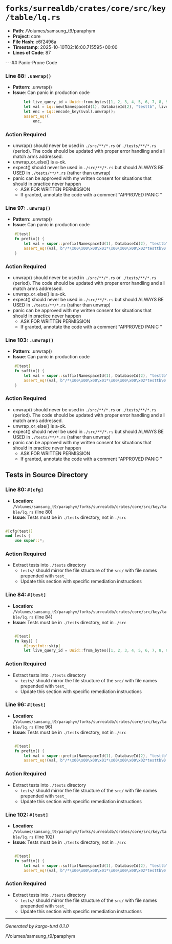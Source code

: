 # `forks/surrealdb/crates/core/src/key/table/lq.rs`

- **Path**: /Volumes/samsung_t9/paraphym
- **Project**: core
- **File Hash**: e6f2496a  
- **Timestamp**: 2025-10-10T02:16:00.715595+00:00  
- **Lines of Code**: 87

---## Panic-Prone Code


### Line 88: `.unwrap()`

- **Pattern**: .unwrap()
- **Issue**: Can panic in production code

```rust
		let live_query_id = Uuid::from_bytes([1, 2, 3, 4, 5, 6, 7, 8, 9, 10, 11, 12, 13, 14, 15, 16]);
		let val = Lq::new(NamespaceId(1), DatabaseId(2), "testtb", live_query_id);
		let enc = Lq::encode_key(&val).unwrap();
		assert_eq!(
			enc,
```

### Action Required

- unwrap() should never be used in `./src/**/*.rs` or `./tests/**/*.rs` (period). The code should be updated with proper error handling and all match arms addressed.
- unwrap_or_else() is a-ok. 
- expect() should never be used in `./src/**/*.rs` but should ALWAYS BE USED in `./tests/**/*.rs` (rather than unwrap)
- panic can be approved with my written consent for situations that should in practice never happen  
  - ASK FOR WRITTEN PERMISSION
  - If granted, annotate the code with a comment "APPROVED PANIC "


### Line 97: `.unwrap()`

- **Pattern**: .unwrap()
- **Issue**: Can panic in production code

```rust
	#[test]
	fn prefix() {
		let val = super::prefix(NamespaceId(1), DatabaseId(2), "testtb").unwrap();
		assert_eq!(val, b"/*\x00\x00\x00\x01*\x00\x00\x00\x02*testtb\0!lq\x00")
	}
```

### Action Required

- unwrap() should never be used in `./src/**/*.rs` or `./tests/**/*.rs` (period). The code should be updated with proper error handling and all match arms addressed.
- unwrap_or_else() is a-ok. 
- expect() should never be used in `./src/**/*.rs` but should ALWAYS BE USED in `./tests/**/*.rs` (rather than unwrap)
- panic can be approved with my written consent for situations that should in practice never happen  
  - ASK FOR WRITTEN PERMISSION
  - If granted, annotate the code with a comment "APPROVED PANIC "


### Line 103: `.unwrap()`

- **Pattern**: .unwrap()
- **Issue**: Can panic in production code

```rust
	#[test]
	fn suffix() {
		let val = super::suffix(NamespaceId(1), DatabaseId(2), "testtb").unwrap();
		assert_eq!(val, b"/*\x00\x00\x00\x01*\x00\x00\x00\x02*testtb\0!lq\xff\xff\xff\xff\xff\xff\xff\xff\xff\xff\xff\xff\xff\xff\xff\xff\x00")
	}
```

### Action Required

- unwrap() should never be used in `./src/**/*.rs` or `./tests/**/*.rs` (period). The code should be updated with proper error handling and all match arms addressed.
- unwrap_or_else() is a-ok. 
- expect() should never be used in `./src/**/*.rs` but should ALWAYS BE USED in `./tests/**/*.rs` (rather than unwrap)
- panic can be approved with my written consent for situations that should in practice never happen  
  - ASK FOR WRITTEN PERMISSION
  - If granted, annotate the code with a comment "APPROVED PANIC "

## Tests in Source Directory


### Line 80: `#[cfg]`

- **Location**: `/Volumes/samsung_t9/paraphym/forks/surrealdb/crates/core/src/key/table/lq.rs` (line 80)
- **Issue**: Tests must be in `./tests` directory, not in `./src`

```rust

#[cfg(test)]
mod tests {
	use super::*;

```

### Action Required

- Extract tests into `./tests` directory
  - `tests/` should mirror the file structure of the `src/` with file names prepended with `test_`
  - Update this section with specific remediation instructions
  


### Line 84: `#[test]`

- **Location**: `/Volumes/samsung_t9/paraphym/forks/surrealdb/crates/core/src/key/table/lq.rs` (line 84)
- **Issue**: Tests must be in `./tests` directory, not in `./src`

```rust

	#[test]
	fn key() {
		#[rustfmt::skip]
		let live_query_id = Uuid::from_bytes([1, 2, 3, 4, 5, 6, 7, 8, 9, 10, 11, 12, 13, 14, 15, 16]);
```

### Action Required

- Extract tests into `./tests` directory
  - `tests/` should mirror the file structure of the `src/` with file names prepended with `test_`
  - Update this section with specific remediation instructions
  


### Line 96: `#[test]`

- **Location**: `/Volumes/samsung_t9/paraphym/forks/surrealdb/crates/core/src/key/table/lq.rs` (line 96)
- **Issue**: Tests must be in `./tests` directory, not in `./src`

```rust

	#[test]
	fn prefix() {
		let val = super::prefix(NamespaceId(1), DatabaseId(2), "testtb").unwrap();
		assert_eq!(val, b"/*\x00\x00\x00\x01*\x00\x00\x00\x02*testtb\0!lq\x00")
```

### Action Required

- Extract tests into `./tests` directory
  - `tests/` should mirror the file structure of the `src/` with file names prepended with `test_`
  - Update this section with specific remediation instructions
  


### Line 102: `#[test]`

- **Location**: `/Volumes/samsung_t9/paraphym/forks/surrealdb/crates/core/src/key/table/lq.rs` (line 102)
- **Issue**: Tests must be in `./tests` directory, not in `./src`

```rust

	#[test]
	fn suffix() {
		let val = super::suffix(NamespaceId(1), DatabaseId(2), "testtb").unwrap();
		assert_eq!(val, b"/*\x00\x00\x00\x01*\x00\x00\x00\x02*testtb\0!lq\xff\xff\xff\xff\xff\xff\xff\xff\xff\xff\xff\xff\xff\xff\xff\xff\x00")
```

### Action Required

- Extract tests into `./tests` directory
  - `tests/` should mirror the file structure of the `src/` with file names prepended with `test_`
  - Update this section with specific remediation instructions
  

---

*Generated by kargo-turd 0.1.0*

/Volumes/samsung_t9/paraphym